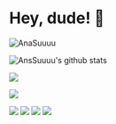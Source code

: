 # Hey, dude! 👋 

![AnaSuuuu](https://count.getloli.com/get/@:AnaSuuuu?theme=rule34)

![AnsSuuuu's github stats](https://github-readme-stats.vercel.app/api?username=AnaSuuuu&show_icons=true&theme=gruvbox)

![](https://github-readme-stats.vercel.app/api/top-langs/?username=AnaSuuuu&layout=compact&langs_count=6&theme=gruvbox)

![](https://github-readme-stats.vercel.app/api?username=AnaSuuuu&count_private=true&show_icons=true&theme=transparent)

![](https://raw.githubusercontent.com/AnaSuuuu/github-stats/master/generated/languages.svg#gh-dark-mode-only)
![](https://raw.githubusercontent.com/AnaSuuuu/github-stats/master/generated/languages.svg#gh-light-mode-only)
![](https://raw.githubusercontent.com/AnaSuuuu/github-stats/master/generated/overview.svg#gh-dark-mode-only)
![](https://raw.githubusercontent.com/AnaSuuuu/github-stats/master/generated/overview.svg#gh-light-mode-only)

